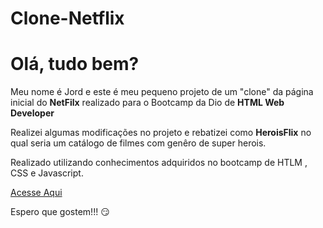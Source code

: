 # Clone-Netflix

# Olá, tudo bem?
Meu nome é Jord e este é meu pequeno projeto de um "clone" da página inicial do **NetFilx** realizado para o Bootcamp da Dio de  **HTML Web Developer**

Realizei algumas modificações no projeto e rebatizei como **HeroisFlix** 
no qual seria um catálogo de filmes com genêro de super herois.

Realizado utilizando conhecimentos adquiridos no bootcamp de HTLM , CSS e Javascript.

[Acesse Aqui](https://jordemar-d-bousquet.github.io/Clone-Netflix/)

Espero que gostem!!! :smirk:

